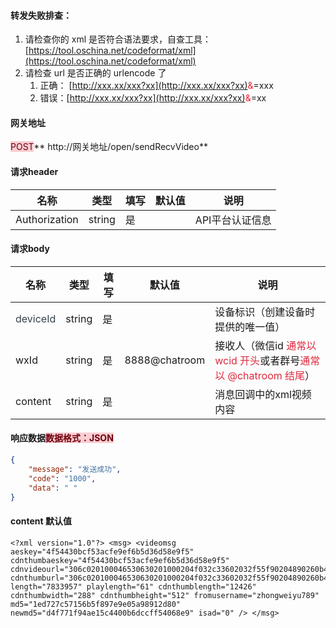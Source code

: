 #### 转发失败排查：
1. 请检查你的 xml 是否符合语法要求，自查工具：[https://tool.oschina.net/codeformat/xml](https://tool.oschina.net/codeformat/xml)
2. 请检查 url 是否正确的 urlencode 了
    1. 正确： [http://xxx.xx/xxx?xx](http://xxx.xx/xxx?xx)<font style="color:#F5222D;">&amp;</font>=xxx
    2. 错误：[http://xxx.xx/xxx?xx](http://xxx.xx/xxx?xx)<font style="color:#F5222D;">&</font>=xx



#### 网关地址


<font style="background:#F8CED3;color:#70000D">POST</font>** http://网关地址/open/sendRecvVideo**



#### 请求header
| **名称** | **类型** | **填写** | **默认值** | **说明** |
| --- | --- | --- | --- | --- |
| Authorization | string | 是 |  | API平台认证信息 |


#### 请求body
| **名称** | **类型** | **填写** | **默认值** | **说明** |
| --- | --- | --- | --- | --- |
| <font style="color:#364149;">deviceId</font> | string | 是 |  | 设备标识（创建设备时提供的唯一值） |
| wxId | string | 是 | 8888@chatroom | 接收人（微信id <font style="color:#DF2A3F;">通常以 wcid 开头</font>或者群号<font style="color:#DF2A3F;">通常以 @chatroom 结尾</font>） |
| content | string | 是 |  | 消息回调中的xml视频内容 |


#### 响应数据<font style="background:#F8CED3;color:#70000D">数据格式：JSON</font>
```json
{
    "message": "发送成功",
    "code": "1000",
    "data": " "
}
```

#### content 默认值
```http
<?xml version="1.0"?> <msg> <videomsg aeskey="4f54430bcf53acfe9ef6b5d36d58e9f5" cdnthumbaeskey="4f54430bcf53acfe9ef6b5d36d58e9f5" cdnvideourl="306c020100046530630201000204f032c33602032f55f90204890260b402045e05b42a043e617570766964656f5f666661336336323865323964323566345f313537373433323130345f313533353034323731323139633662336333613434323131350204010400040201000400" cdnthumburl="306c020100046530630201000204f032c33602032f55f90204890260b402045e05b42a043e617570766964656f5f666661336336323865323964323566345f313537373433323130345f313533353034323731323139633662336333613434323131350204010400040201000400" length="7833957" playlength="61" cdnthumblength="12426" cdnthumbwidth="288" cdnthumbheight="512" fromusername="zhongweiyu789" md5="1ed727c57156b5f897e9e05a98912d80" newmd5="d4f771f94ae15c4400b6dccff54068e9" isad="0" /> </msg>
```

